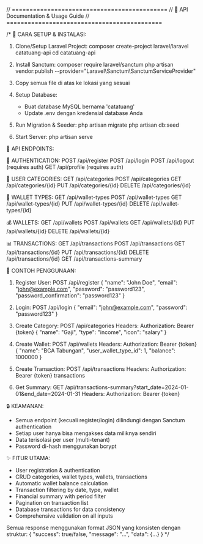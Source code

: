 // ============================================
// 📖 API Documentation & Usage Guide
// ============================================

/*
🚀 CARA SETUP & INSTALASI:

1. Clone/Setup Laravel Project:
   composer create-project laravel/laravel catatuang-api
   cd catatuang-api

2. Install Sanctum:
   composer require laravel/sanctum
   php artisan vendor:publish --provider="Laravel\Sanctum\SanctumServiceProvider"

3. Copy semua file di atas ke lokasi yang sesuai

4. Setup Database:
   - Buat database MySQL bernama 'catatuang'
   - Update .env dengan kredensial database Anda
   
5. Run Migration & Seeder:
   php artisan migrate
   php artisan db:seed

6. Start Server:
   php artisan serve

📡 API ENDPOINTS:

🔐 AUTHENTICATION:
POST /api/register
POST /api/login
POST /api/logout (requires auth)
GET  /api/profile (requires auth)

👥 USER CATEGORIES:
GET    /api/categories
POST   /api/categories
GET    /api/categories/{id}
PUT    /api/categories/{id}
DELETE /api/categories/{id}

💼 WALLET TYPES:
GET    /api/wallet-types
POST   /api/wallet-types
GET    /api/wallet-types/{id}
PUT    /api/wallet-types/{id}
DELETE /api/wallet-types/{id}

💰 WALLETS:
GET    /api/wallets
POST   /api/wallets
GET    /api/wallets/{id}
PUT    /api/wallets/{id}
DELETE /api/wallets/{id}

📊 TRANSACTIONS:
GET    /api/transactions
POST   /api/transactions
GET    /api/transactions/{id}
PUT    /api/transactions/{id}
DELETE /api/transactions/{id}
GET    /api/transactions-summary

📝 CONTOH PENGGUNAAN:

1. Register User:
POST /api/register
{
    "name": "John Doe",
    "email": "john@example.com",
    "password": "password123",
    "password_confirmation": "password123"
}

2. Login:
POST /api/login
{
    "email": "john@example.com",
    "password": "password123"
}

3. Create Category:
POST /api/categories
Headers: Authorization: Bearer {token}
{
    "name": "Gaji",
    "type": "income",
    "icon": "salary"
}

4. Create Wallet:
POST /api/wallets
Headers: Authorization: Bearer {token}
{
    "name": "BCA Tabungan",
    "user_wallet_type_id": 1,
    "balance": 1000000
}

5. Create Transaction:
POST /api/transactions
Headers: Authorization: Bearer {token}
transactions

6. Get Summary:
GET /api/transactions-summary?start_date=2024-01-01&end_date=2024-01-31
Headers: Authorization: Bearer {token}

🔒 KEAMANAN:
- Semua endpoint (kecuali register/login) dilindungi dengan Sanctum authentication
- Setiap user hanya bisa mengakses data miliknya sendiri
- Data terisolasi per user (multi-tenant)
- Password di-hash menggunakan bcrypt

✨ FITUR UTAMA:
- User registration & authentication
- CRUD categories, wallet types, wallets, transactions
- Automatic wallet balance calculation
- Transaction filtering by date, type, wallet
- Financial summary with period filter
- Pagination on transaction list
- Database transactions for data consistency
- Comprehensive validation on all inputs


Semua response menggunakan format JSON yang konsisten dengan struktur:
{
    "success": true/false,
    "message": "...",
    "data": {...}
}
*/